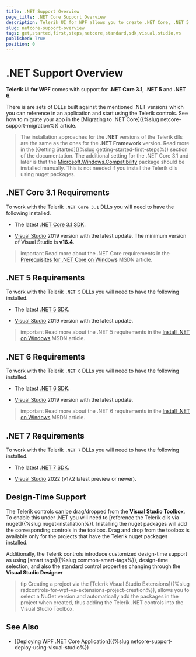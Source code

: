 ```yaml
---
title: .NET Support Overview 
page_title: .NET Core Support Overview 
description: Telerik UI for WPF allows you to create .NET Core, .NET 5 and dot NET 6 projects. 
slug: netcore-support-overview
tags: get,started,first,steps,netcore,standard,sdk,visual,studio,vs
published: True
position: 0
---
```


# .NET Support Overview 

__Telerik UI for WPF__ comes with support for __.NET Core 3.1__, __.NET 5__ and __.NET 6__. 

There is are sets of DLLs built against the mentioned .NET versions which you can reference in an application and start using the Telerik controls. See how to migrate your app in the [Migrating to .NET Core]({%slug netcore-support-migration%}) article.

> The installation approaches for the __.NET__ versions of the Telerik dlls are the same as the ones for the __.NET Framework__ version. Read more in the [Getting Started]({%slug getting-started-first-steps%}) section of the documentation. The additional setting for the .NET Core 3.1 and later is that the [Microsoft.Windows.Compatibility](https://www.nuget.org/packages/Microsoft.Windows.Compatibility) package should be installed manually. This is not needed if you install the Telerik dlls using nuget packages.

## .NET Core 3.1 Requirements

To work with the Telerik `.NET Core 3.1` DLLs you will need to have the following installed.

* The latest [.NET Core 3.1 SDK](https://dotnet.microsoft.com/download/dotnet-core/3.1).

* [Visual Studio](https://visualstudio.microsoft.com/downloads/) 2019 version with the latest update. The minimum version of Visual Studio is __v16.4__. 

>important Read more about the .NET Core requirements in the [Prerequisites for .NET Core on Windows](https://docs.microsoft.com/en-us/dotnet/core/windows-prerequisites?tabs=netcore2x) MSDN article.

## .NET 5 Requirements

To work with the Telerik `.NET 5` DLLs you will need to have the following installed.

* The latest [.NET 5 SDK](https://dotnet.microsoft.com/download/dotnet/5.0).

* [Visual Studio](https://visualstudio.microsoft.com/downloads/) 2019 version with the latest update.

>important Read more about the .NET 5 requirements in the [Install .NET on Windows](https://docs.microsoft.com/en-us/dotnet/core/install/windows?tabs=net50#dependencies) MSDN article.

## .NET 6 Requirements

To work with the Telerik `.NET 6` DLLs you will need to have the following installed.

* The latest [.NET 6 SDK](https://dotnet.microsoft.com/download/dotnet/6.0).

* [Visual Studio](https://visualstudio.microsoft.com/downloads/) 2019 version with the latest update.

>important Read more about the .NET 6 requirements in the [Install .NET on Windows](https://docs.microsoft.com/en-us/dotnet/core/install/windows?tabs=net60) MSDN article.

## .NET 7 Requirements

To work with the Telerik `.NET 7` DLLs you will need to have the following installed.

* The latest [.NET 7 SDK](https://dotnet.microsoft.com/en-us/download/dotnet/7.0).

* [Visual Studio](https://visualstudio.microsoft.com/downloads/) 2022 (v17.2 latest preview or newer).

## Design-Time Support

The Telerik controls can be drag/dropped from the __Visual Studio Toolbox__. To enable this under .NET you will need to [reference the Telerik dlls via nuget]({%slug nuget-installation%}). Installing the nuget packages will add the corresponding controls in the toolbox. Drag and drop from the toolbox is available only for the projects that have the Telerik nuget packages installed.

Additionally, the Telerik controls introduce customized design-time support as using [smart tags]({%slug common-smart-tags%}), design-time selection, and also the standard control properties changing through the __Visual Studio Designer__

>tip Creating a project via the [Telerik Visual Studio Extensions]({%slug radcontrols-for-wpf-vs-extensions-project-creation%}), allows you to select a NuGet version and automatically add the packages in the project when created, thus adding the Telerik .NET controls into the Visual Studio Toolbox.

## See Also  
* [Deploying WPF .NET Core Application]({%slug netcore-support-deploy-using-visual-studio%})
